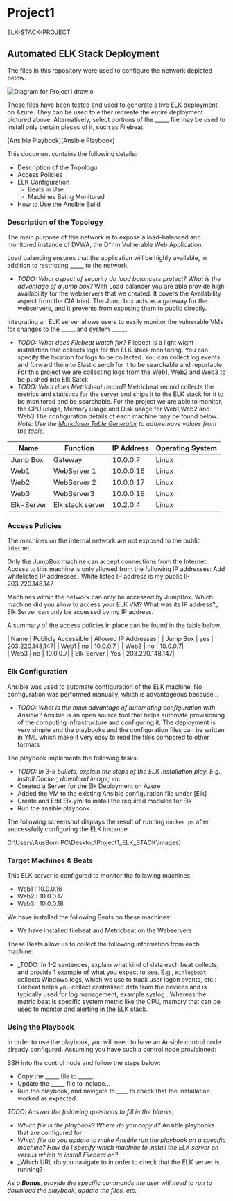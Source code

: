 # Project1
ELK-STACK-PROJECT 
## Automated ELK Stack Deployment

The files in this repository were used to configure the network depicted below.

![Diagram for Project1 drawio](https://user-images.githubusercontent.com/89238085/143392288-17714400-140c-442f-8137-955a187af339.png)


These files have been tested and used to generate a live ELK deployment on Azure. They can be used to either recreate the entire deployment pictured above. Alternatively, select portions of the _____ file may be used to install only certain pieces of it, such as Filebeat.

[Ansible Playbook](Ansible Playbook)

This document contains the following details:
- Description of the Topologu
- Access Policies
- ELK Configuration
  - Beats in Use
  - Machines Being Monitored
- How to Use the Ansible Build


### Description of the Topology

The main purpose of this network is to expose a load-balanced and monitored instance of DVWA, the D*mn Vulnerable Web Application.

Load balancing ensures that the application will be highly available, in addition to restricting _____ to the network.
- _TODO: What aspect of security do load balancers protect? What is the advantage of a jump box?_
With Load balancer you are able provide high availability for the webservers that we created. It covers the Availability aspect from the CIA triad. The Jump box acts as a gateway for the webservers, and it prevents from exposing them to public directly. 

Integrating an ELK server allows users to easily monitor the vulnerable VMs for changes to the _____ and system _____.
- _TODO: What does Filebeat watch for?_
Filebeat is a light wight installation that collects logs for the ELK stack monitoring. You can specify the location for logs to be collected. You can collect log events and forward them to Elastic serch for it to be searchable and reportable. For this project we are collecting logs from the Web1, Web2 and Web3 to be pushed into Elk Satck 
- _TODO: What does Metricbeat record?_
Metricbeat record collects the metrics and statistics for the server and ships it to the ELK stack for it to be monitored and be searchable. For the project we are able to monitor, the CPU usage, Memory usage and Disk usage for Web1,Web2 and Web3
The configuration details of each machine may be found below.
_Note: Use the [Markdown Table Generator](http://www.tablesgenerator.com/markdown_tables) to add/remove values from the table_.

| Name     | Function | IP Address | Operating System |
|----------|----------|------------|------------------|
| Jump Box | Gateway  | 10.0.0.7   | Linux            |
| Web1     |      WebServer 1    |     10.0.0.16       |     Linux             |
| Web2     |      WebServer 2    |      10.0.0.17      |        Linux          |
| Web3    |   WebServer3       |    10.0.0.18        |   Linux               |
| Elk-Server    |   Elk stack server       |    10.2.0.4        |   Linux               |

### Access Policies

The machines on the internal network are not exposed to the public Internet. 

Only the JumpBox machine can accept connections from the Internet. Access to this machine is only allowed from the following IP addresses:
Add whitelisted IP addresses_ White listed IP address is my public IP 203.220.148.147

Machines within the network can only be accessed by JumpBox.
Which machine did you allow to access your ELK VM? What was its IP address?_
Elk Server can only be accessed by my IP address. 

A summary of the access policies in place can be found in the table below.

| Name     | Publicly Accessible | Allowed IP Addresses |
| Jump Box | yes  | 203.220.148.147|
| Web1     |      no    |     10.0.0.7 |
| Web2     |      no     |      10.0.0.7|       
| Web3    |   no       |    10.0.0.7|
| Elk-Server    |   Yes       |    203.220.148.147|

### Elk Configuration

Ansible was used to automate configuration of the ELK machine. No configuration was performed manually, which is advantageous because...
- _TODO: What is the main advantage of automating configuration with Ansible?_
Ansible is an open source tool that helps automate provisioning of the computing infrastructure and configuring it. The deployment is very simple and the playbooks and the configuration files can be written in YML which make it very easy to read the files compared to other formats

The playbook implements the following tasks:
- _TODO: In 3-5 bullets, explain the steps of the ELK installation play. E.g., install Docker; download image; etc._
- Created a Server for the Elk Deployment on Azure
- Added the VM to the existing Ansible configuration file under [Elk]
- Create and Edit Elk.yml to install the required modules for Elk
- Run the ansible playbook  

The following screenshot displays the result of running `docker ps` after successfully configuring the ELK instance.

C:\Users\AusBorn PC\Desktop\Project1_ELK_STACK\images)

### Target Machines & Beats
This ELK server is configured to monitor the following machines:
- Web1 : 10.0.0.16
- Web2 : 10.0.0.17
- Web3 : 10.0.0.18

We have installed the following Beats on these machines:
- We have installed filebeat and Metricbeat on the Webservers

These Beats allow us to collect the following information from each machine:
- _TODO: In 1-2 sentences, explain what kind of data each beat collects, and provide 1 example of what you expect to see. E.g., `Winlogbeat` collects Windows logs, which we use to track user logon events, etc.: 
Filebeat helps you collect centralised data from the devices and is typically used for log management, example syslog . Whereas the metric beat is specific system metric like the CPU, memory that can be used to monitor and alerting in the ELK stack. 

### Using the Playbook
In order to use the playbook, you will need to have an Ansible control node already configured. Assuming you have such a control node provisioned: 

SSH into the control node and follow the steps below:
- Copy the _____ file to _____.
- Update the _____ file to include...
- Run the playbook, and navigate to ____ to check that the installation worked as expected.

_TODO: Answer the following questions to fill in the blanks:_
- _Which file is the playbook? Where do you copy it?_
Ansible playbooks that are configured for 
- _Which file do you update to make Ansible run the playbook on a specific machine? How do I specify which machine to install the ELK server on versus which to install Filebeat on?_
- _Which URL do you navigate to in order to check that the ELK server is running?

_As a **Bonus**, provide the specific commands the user will need to run to download the playbook, update the files, etc._
